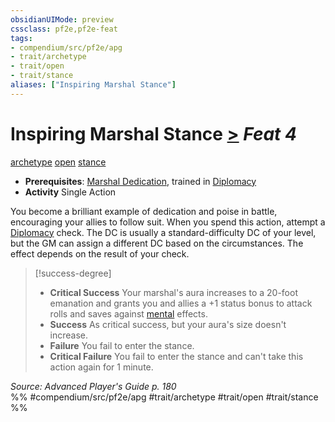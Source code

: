```yaml
---
obsidianUIMode: preview
cssclass: pf2e,pf2e-feat
tags:
- compendium/src/pf2e/apg
- trait/archetype
- trait/open
- trait/stance
aliases: ["Inspiring Marshal Stance"]
---
```

# Inspiring Marshal Stance  [>](chapter-9-playing-the-game.md#Actions "Single Action") *Feat 4*  
[archetype](archetype.md "Archetype Feat Trait")  [open](open.md "Open Combat Trait")  [stance](stance.md "Stance Combat Trait")  

- **Prerequisites**: [Marshal Dedication](marshal-dedication-apg.md), trained in [Diplomacy](skills.md#Diplomacy)
- **Activity** Single Action

You become a brilliant example of dedication and poise in battle, encouraging your allies to follow suit. When you spend this action, attempt a [Diplomacy](skills.md#Diplomacy) check. The DC is usually a standard-difficulty DC of your level, but the GM can assign a different DC based on the circumstances. The effect depends on the result of your check.

> [!success-degree] 
> - **Critical Success** Your marshal's aura increases to a 20-foot emanation and grants you and allies a +1 status bonus to attack rolls and saves against [mental](mental.md "Mental Effect Trait") effects.
> - **Success** As critical success, but your aura's size doesn't increase.
> - **Failure** You fail to enter the stance.
> - **Critical Failure** You fail to enter the stance and can't take this action again for 1 minute.

*Source: Advanced Player's Guide p. 180*  
%% #compendium/src/pf2e/apg #trait/archetype #trait/open #trait/stance %%